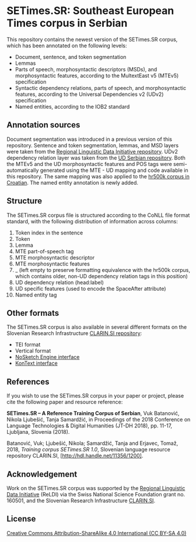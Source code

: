# SETimes.SR: Southeast European Times corpus in Serbian
This repository contains the newest version of the SETimes.SR corpus, which has been annotated on the following levels:
* Document, sentence, and token segmentation
* Lemmas
* Parts of speech, morphosyntactic descriptors (MSDs), and morphosyntactic features, according to the MultextEast v5 (MTEv5) specification
* Syntactic dependency relations, parts of speech, and morphosyntactic features, according to the Universal Dependencies v2 (UDv2) specification
* Named entities, according to the IOB2 standard

## Annotation sources

Document segmentation was introduced in a previous version of this repository.
Sentence and token segmentation, lemmas, and MSD layers were taken from the [Regional Linguistic Data Initiative repository](https://github.com/uzh/reldi/tree/master/corpora).
UDv2 dependency relation layer was taken from the [UD Serbian repository](https://github.com/UniversalDependencies/UD_Serbian-SET).
Both the MTEv5 and the UD morphosyntactic features and POS tags were semi-automatically generated using the MTE - UD mapping and code available in this repository. The same mapping was also applied to the [hr500k corpus in Croatian](https://github.com/nljubesi/hr500k/).
The named entity annotation is newly added.

## Structure

The SETimes.SR corpus file is structured according to the CoNLL file format standard, with the following distribution of information across columns:
1. Token index in the sentence
2. Token
3. Lemma
4. MTE part-of-speech tag
5. MTE morphosyntactic descriptor
6. MTE morphosyntactic features
7. _ (left empty to preserve formatting equivalence with the hr500k corpus, which contains older, non-UD dependency relation tags in this position)
8. UD dependency relation (head:label)
9. UD specific features (used to encode the SpaceAfter attribute)
10. Named entity tag

## Other formats
The SETimes.SR corpus is also available in several different formats on the Slovenian Research Infrastructure [CLARIN.SI repository](http://hdl.handle.net/11356/1200):
* TEI format
* Vertical format
* [NoSketch Engine interface](https://www.clarin.si/noske/run.cgi/corp_info?corpname=setimes_sr)
* [KonText interface](https://www.clarin.si/kontext/first_form?corpname=setimes_sr)

## References
If you wish to use the SETimes.SR corpus in your paper or project, please cite the following paper and resource reference:

**SETimes.SR – A Reference Training Corpus of Serbian**, Vuk Batanović, Nikola Ljubešić, Tanja Samardžić, in Proceedings of the 2018 Conference on Language Technologies & Digital Humanities (JT-DH 2018), pp. 11-17, Ljubljana, Slovenia (2018).

Batanović, Vuk; Ljubešić, Nikola; Samardžić, Tanja and Erjavec, Tomaž, 2018, *Training corpus SETimes.SR 1.0*, Slovenian language resource repository CLARIN.SI, [http://hdl.handle.net/11356/1200].

## Acknowledgement
Work on the SETimes.SR corpus was supported by the [Regional Linguistic Data Initiative](http://reldi.spur.uzh.ch/) (ReLDI) via the Swiss National Science Foundation grant no. 160501, and the Slovenian Research Infrastructure [CLARIN.SI](http://www.clarin.si/).

## License
[Creative Commons Attribution-ShareAlike 4.0 International (CC BY-SA 4.0)](http://creativecommons.org/licenses/by-sa/4.0/)

